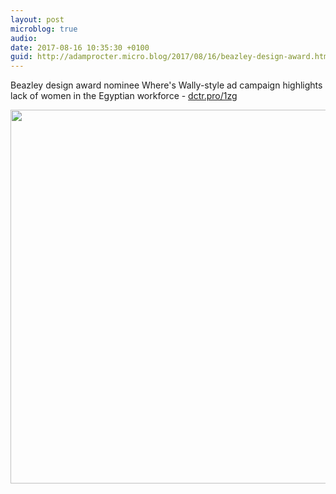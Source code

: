```yaml
---
layout: post
microblog: true
audio: 
date: 2017-08-16 10:35:30 +0100
guid: http://adamprocter.micro.blog/2017/08/16/beazley-design-award.html
---
```

Beazley design award nominee Where's Wally-style ad campaign highlights lack of women in the Egyptian workforce - [dctr.pro/1zg](http://dctr.pro/1zg)

<img src="http://discursive.adamprocter.co.uk/uploads/2017/ca4474008c.jpg" width="600" height="598" />
